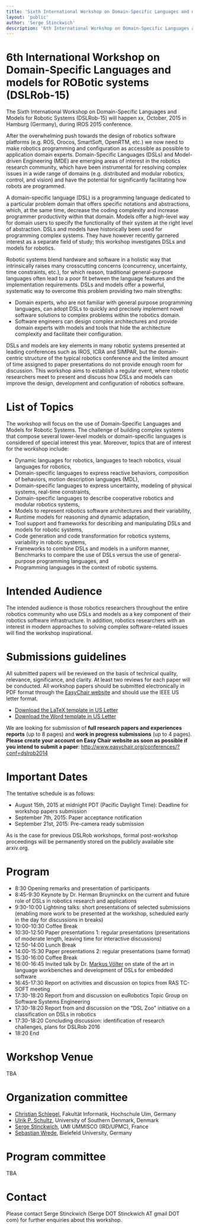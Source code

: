 ```yaml
---
title: 'Sixth International Workshop on Domain-Specific Languages and models for ROBotic systems (DSLRob-15)'
layout: 'public'
author: 'Serge Stinckwich'
description: '6th International Workshop on Domain-Specific Languages and models for ROBotic systems (DSLRob-15)'
---
```

# 6th International Workshop on Domain-Specific Languages and models for ROBotic systems (DSLRob-15)

The Sixth International Workshop on Domain-Specific Languages and Models for Robotic Systems (DSLRob-15) will happen xx, October, 2015 in Hamburg (Germany), during IROS 2015 conference.

After the overwhelming push towards the design of robotics software platforms (e.g. ROS, Orocos, SmartSoft, OpenRTM, etc.) we now need to make robotics programming and configuration as accessible as possible to application domain experts. Domain-Specific Languages (DSLs) and Model-driven Engineering (MDE) are emerging areas of interest in the robotics research community, which have been instrumental for resolving complex issues in a wide range of domains (e.g. distributed and modular robotics, control, and vision) and have the potential for significantly facilitating how robots are programmed.

A domain-specific language (DSL) is a programming language dedicated to a particular problem domain that offers specific notations and abstractions, which, at the same time, decrease the coding complexity and increase programmer productivity within that domain. Models offer a high-level way for domain users to specify the functionality of their system at the right level of abstraction. DSLs and models have historically been used for programming complex systems. They have however recently garnered interest as a separate field of study; this workshop investigates DSLs and models for robotics.

Robotic systems blend hardware and software in a holistic way that intrinsically raises many crosscutting concerns (concurrency, uncertainty, time constraints, etc.), for which reason, traditional general-purpose languages often lead to a poor fit between the language features and the implementation requirements. DSLs and models offer a powerful, systematic way to overcome this problem providing two main strengths:

 * Domain experts, who are not familiar with general purpose programming languages, can adopt DSLs to quickly and precisely implement novel software solutions to complex problems within the robotics domain.
 * Software engineers can design complex architectures and provide domain experts with models and tools that hide the architecture complexity and facilitate their configuration.

DSLs and models are key elements in many robotic systems presented at leading conferences such as IROS, ICRA and SIMPAR, but the domain-centric structure of the typical robotics conference and the limited amount of time assigned to paper presentations do not provide enough room for discussion. This workshop aims to establish a regular event, where robotic researchers meet to present and discuss how DSLs and models can improve the design, development and configuration of robotics software.

# List of Topics

The workshop will focus on the use of Domain-Specific Languages and Models for Robotic Systems. The challenge of building complex systems that compose several lower-level models or domain-specific languages is considered of special interest this year. Moreover, topics that are of interest for the workshop include:

* Dynamic languages for robotics, languages to teach robotics, visual languages for robotics,
* Domain-specific languages to express reactive behaviors, composition of behaviors, motion description languages (MDL),
* Domain-specific languages to express uncertainty, modeling of physical systems, real-time constraints,
* Domain-specific languages to describe cooperative robotics and modular robotics systems,
* Models to represent robotics software architectures and their variability,
* Runtime models for reasoning and dynamic adaptation,
* Tool support and frameworks for describing and manipulating DSLs and models for robotic systems,
* Code generation and code transformation for robotics systems, variability in robotic systems,
* Frameworks to combine DSLs and models in a uniform manner,
Benchmarks to compare the use of DSLs versus the use of general-purpose programming languages, and
* Programming languages in the context of robotic systems.

# Intended Audience

The intended audience is those robotics researchers throughout the entire robotics community who use DSLs and models as a key component of their robotics software infrastructure. In addition, robotics researchers with an interest in modern approaches to solving complex software-related issues will find the workshop inspirational.

# Submissions guidelines
All submitted papers will be reviewed on the basis of technical quality, relevance, significance, and clarity. At least two reviews for each paper will be conducted. All workshop papers should be submitted electronically in PDF format through the [EasyChair website](http://www.easychair.org/conferences/?conf=dslrob2013) and should use the IEEE US letter format.

 * [Download the LaTeX template in US Letter](http://ras.papercept.net/conferences/support/files/ieeeconf.zip)
 * [Download the Word template in US Letter](http://ras.papercept.net/conferences/support/files/ieeeconf_letter.dot)

We are looking for submission of **full research papers and experiences reports** (up to 8 pages) and **work in progress submissions** (up to 4 pages). **Please create your account on Easy Chair website as soon as possible if you intend to submit a paper**: http://www.easychair.org/conferences/?conf=dslrob2014

# Important Dates

The tentative schedule is as follows:

 * August 15th, 2015 at midnight PDT (Pacific Daylight Time): Deadline for workshop papers submission
 * September 7th, 2015: Paper acceptance notification
 * September 21st, 2015: Pre-camera ready submission

As is the case for previous DSLRob workshops, formal post-workshop proceedings will be permanently stored on the publicly available site arxiv.org.

# Program
 * 8:30 Opening remarks and presentation of participants
 * 8:45-9:30 Keynote by Dr. Herman Bruyninckx on the current and future role of DSLs in robotics research and applications
 * 9:30-10:00 Lightning talks: short presentations of selected submissions (enabling more work to be presented at the workshop, scheduled early in the day for discussions in breaks)
 * 10:00-10:30 Coffee Break
 * 10:30-12:50 Paper presentations 1: regular presentations (presentations of moderate length, leaving time for interactive discussions)
 * 12:50-14:00 Lunch Break
 * 14:00-15:30 Paper presentations 2: regular presentations (same format)
 * 15:30-16:00 Coffee Break
 * 16:00-16:45 Invited talk by Dr. [Markus Völter](http://www.voelter.de/) on state of the art in language workbenches and development of DSLs for embedded software
 * 16:45-17:30 Report on activities and discussion on topics from RAS TC-SOFT meeting
 * 17:30-18:20 Report from and discussion on euRobotics Topic Group on Software Systems Engineering
 * 17:30-18:20 Report from and discussion on the "DSL Zoo" initiative on a classification on DSLs in robotics
 * 17:30-18:20 Concluding discussion: identification of research challenges, plans for DSLRob 2016
 * 18:20 End

# Workshop Venue
TBA

# Organization committee
 * [Christian Schlegel](http://www.hs-ulm.de/schlegel), Fakultät Informatik, Hochschule Ulm, Germany
 * [Ulrik P. Schultz](http://www.mip.sdu.dk/~ups/), University of Southern Denmark, Denmark
 * [Serge Stinckwich](http://doesnotunderstand.org/), UMI UMMISCO (IRD/UPMC), France
 * [Sebastian Wrede](http://www.cor-lab.de/user/13), Bielefeld University, Germany

# Program committee
TBA

# Contact
Please contact Serge Stinckwich (Serge DOT Stinckwich AT gmail DOT com) for further enquiries about this workshop.
